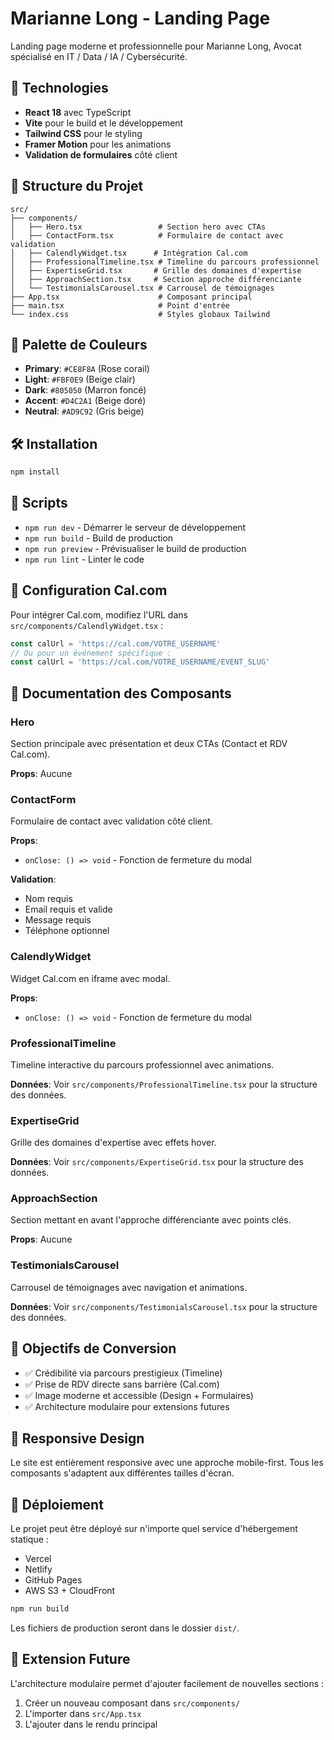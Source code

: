 # Marianne Long - Landing Page

Landing page moderne et professionnelle pour Marianne Long, Avocat spécialisé en IT / Data / IA / Cybersécurité.

## 🚀 Technologies

- **React 18** avec TypeScript
- **Vite** pour le build et le développement
- **Tailwind CSS** pour le styling
- **Framer Motion** pour les animations
- **Validation de formulaires** côté client

## 📁 Structure du Projet

```
src/
├── components/
│   ├── Hero.tsx                 # Section hero avec CTAs
│   ├── ContactForm.tsx          # Formulaire de contact avec validation
│   ├── CalendlyWidget.tsx      # Intégration Cal.com
│   ├── ProfessionalTimeline.tsx # Timeline du parcours professionnel
│   ├── ExpertiseGrid.tsx       # Grille des domaines d'expertise
│   ├── ApproachSection.tsx     # Section approche différenciante
│   └── TestimonialsCarousel.tsx # Carrousel de témoignages
├── App.tsx                      # Composant principal
├── main.tsx                     # Point d'entrée
└── index.css                    # Styles globaux Tailwind
```

## 🎨 Palette de Couleurs

- **Primary**: `#CE8F8A` (Rose corail)
- **Light**: `#FBF0E9` (Beige clair)
- **Dark**: `#805050` (Marron foncé)
- **Accent**: `#D4C2A1` (Beige doré)
- **Neutral**: `#AD9C92` (Gris beige)

## 🛠️ Installation

```bash
npm install
```

## 📝 Scripts

- `npm run dev` - Démarrer le serveur de développement
- `npm run build` - Build de production
- `npm run preview` - Prévisualiser le build de production
- `npm run lint` - Linter le code

## 🔧 Configuration Cal.com

Pour intégrer Cal.com, modifiez l'URL dans `src/components/CalendlyWidget.tsx` :

```typescript
const calUrl = 'https://cal.com/VOTRE_USERNAME'
// Ou pour un événement spécifique :
const calUrl = 'https://cal.com/VOTRE_USERNAME/EVENT_SLUG'
```

## 📄 Documentation des Composants

### Hero
Section principale avec présentation et deux CTAs (Contact et RDV Cal.com).

**Props**: Aucune

### ContactForm
Formulaire de contact avec validation côté client.

**Props**:
- `onClose: () => void` - Fonction de fermeture du modal

**Validation**:
- Nom requis
- Email requis et valide
- Message requis
- Téléphone optionnel

### CalendlyWidget
Widget Cal.com en iframe avec modal.

**Props**:
- `onClose: () => void` - Fonction de fermeture du modal

### ProfessionalTimeline
Timeline interactive du parcours professionnel avec animations.

**Données**: Voir `src/components/ProfessionalTimeline.tsx` pour la structure des données.

### ExpertiseGrid
Grille des domaines d'expertise avec effets hover.

**Données**: Voir `src/components/ExpertiseGrid.tsx` pour la structure des données.

### ApproachSection
Section mettant en avant l'approche différenciante avec points clés.

**Props**: Aucune

### TestimonialsCarousel
Carrousel de témoignages avec navigation et animations.

**Données**: Voir `src/components/TestimonialsCarousel.tsx` pour la structure des données.

## 🎯 Objectifs de Conversion

- ✅ Crédibilité via parcours prestigieux (Timeline)
- ✅ Prise de RDV directe sans barrière (Cal.com)
- ✅ Image moderne et accessible (Design + Formulaires)
- ✅ Architecture modulaire pour extensions futures

## 📱 Responsive Design

Le site est entièrement responsive avec une approche mobile-first. Tous les composants s'adaptent aux différentes tailles d'écran.

## 🚀 Déploiement

Le projet peut être déployé sur n'importe quel service d'hébergement statique :
- Vercel
- Netlify
- GitHub Pages
- AWS S3 + CloudFront

```bash
npm run build
```

Les fichiers de production seront dans le dossier `dist/`.

## 🔄 Extension Future

L'architecture modulaire permet d'ajouter facilement de nouvelles sections :
1. Créer un nouveau composant dans `src/components/`
2. L'importer dans `src/App.tsx`
3. L'ajouter dans le rendu principal

